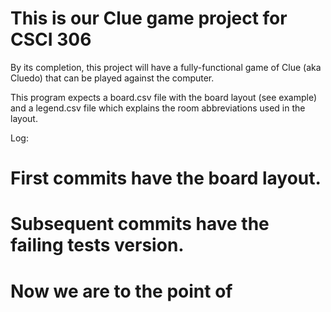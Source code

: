 This is our Clue game project for CSCI 306 
========================================
By its completion, this project will have a fully-functional game of Clue 
(aka Cluedo) that can be played against the computer.  

This program expects a board.csv file with the board layout (see example) 
and a legend.csv file which explains the room abbreviations used in the 
layout. 
 
Log: 
# First commits have the board layout. 
# Subsequent commits have the failing tests version. 
# Now we are to the point of 
